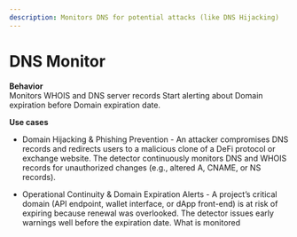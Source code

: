 ```yaml
---
description: Monitors DNS for potential attacks (like DNS Hijacking)
---
```


# DNS Monitor

**Behavior**  
Monitors WHOIS and DNS server records
Start alerting about Domain expiration before Domain expiration date.

**Use cases**
* Domain Hijacking & Phishing Prevention - An attacker compromises DNS records and redirects users to a malicious clone of a DeFi protocol or exchange website. The detector continuously monitors DNS and WHOIS records for unauthorized changes (e.g., altered A, CNAME, or NS records).

* Operational Continuity & Domain Expiration Alerts - A project’s critical domain (API endpoint, wallet interface, or dApp front-end) is at risk of expiring because renewal was overlooked. The detector issues early warnings well before the expiration date.
What is monitored

<!-- * Changes to **Nameservers** records&#x20;
* Changes in resolved **IP** addresses
* Domain expiration -->




